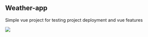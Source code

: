 ## Weather-app

Simple vue project for testing project deployment and vue features

<a href="https://jvrl18.github.io/Weather-app/" target="_blank">
<img src="https://img.shields.io/badge/Check%20website-A020F0?style=for-the-badge&logo=&logoColor=white">
</a>
